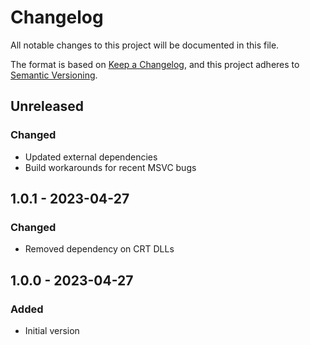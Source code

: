 # Changelog
All notable changes to this project will be documented in this file.

The format is based on [Keep a Changelog](https://keepachangelog.com/en/1.0.0/),
and this project adheres to [Semantic Versioning](https://semver.org/spec/v2.0.0.html).

## Unreleased
### Changed
- Updated external dependencies
- Build workarounds for recent MSVC bugs

## 1.0.1 - 2023-04-27
### Changed
- Removed dependency on CRT DLLs

## 1.0.0 - 2023-04-27
### Added
- Initial version
